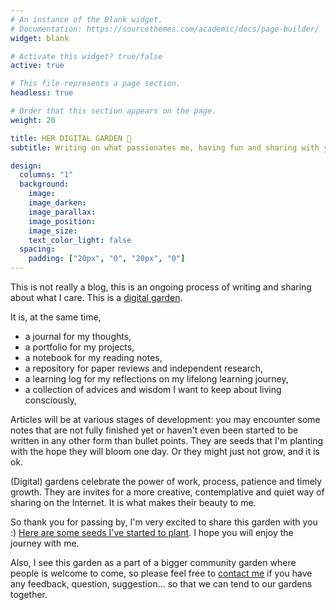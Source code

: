 ```yaml
---
# An instance of the Blank widget.
# Documentation: https://sourcethemes.com/academic/docs/page-builder/
widget: blank

# Activate this widget? true/false
active: true

# This file represents a page section.
headless: true

# Order that this section appears on the page.
weight: 20

title: HER DIGITAL GARDEN 🌱
subtitle: Writing on what passionates me, having fun and sharing with you pieces of my work while practicing the art of imperfection and learning in public

design:
  columns: "1"
  background:
    image: 
    image_darken: 
    image_parallax: 
    image_position: 
    image_size: 
    text_color_light: false
  spacing:
    padding: ["20px", "0", "20px", "0"]
---
```


This is not really a blog, this is an ongoing process of writing and sharing about what I care. This is a [digital garden](/what-are-digital-gardens).

It is, at the same time,
- a journal for my thoughts,
- a portfolio for my projects, 
- a notebook for my reading notes, 
- a repository for paper reviews and independent research, 
- a learning log for my reflections on my lifelong learning journey,
- a collection of advices and wisdom I want to keep about living consciously, 


Articles will be at various stages of development: you may encounter some notes that are not fully finished yet or haven't even been started to be written in any other form than bullet points. They are seeds that I'm planting with the hope they will bloom one day. Or they might just not grow, and it is ok. 

(Digital) gardens celebrate the power of work, process, patience and timely growth. They are invites for a more creative, contemplative and quiet way of sharing on the Internet. It is what makes their beauty to me. 

So thank you for passing by, I'm very excited to share this garden with you :) [Here are some seeds I've started to plant](/explore). I hope you will enjoy the journey with me.

Also, I see this garden as a part of a bigger community garden where people is welcome to come, so please feel free to [contact me](#contact) if you have any feedback, question, suggestion... so that we can tend to our gardens together. 
